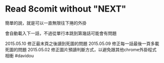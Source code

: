 Read 8comit without "NEXT"
==============

簡單的說，就是可以一直無限往下捲的外掛

會自動載入下一話，不過從單行本跳到第幾話可能會有問題

2015.05.10 修正最末頁之後讀到死圖的問題
2015.05.09 修正每一話最後一頁多載死圖的問題
2015.05.02 修正圖片預讀判斷方式，以避免跟其他chrome外掛程式相衝 #davidou
